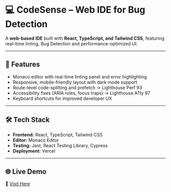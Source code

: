 # 💻 CodeSense – Web IDE for Bug Detection

A **web-based IDE** built with **React, TypeScript, and Tailwind CSS**, featuring real-time linting, Bug Detection and performance-optimized UI.  

---

## 🚀 Features
- Monaco editor with real-time linting panel and error highlighting
- Responsive, mobile-friendly layout with dark mode support
- Route-level code-splitting and prefetch → Lighthouse Perf 93
- Accessibility fixes (ARIA roles, focus traps) → Lighthouse A11y 97
- Keyboard shortcuts for improved developer UX

---

## 🛠️ Tech Stack
- **Frontend:** React, TypeScript, Tailwind CSS
- **Editor:** Monaco Editor
- **Testing:** Jest, React Testing Library, Cypress
- **Deployment:** Vercel

---

## 🌐 Live Demo
🔗 [Visit Here](https://your-vercel-link.vercel.app)
